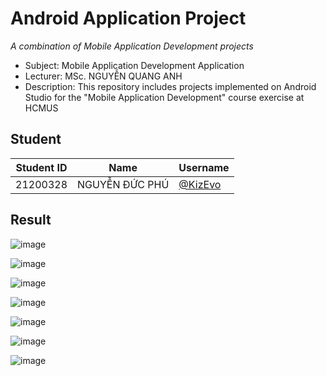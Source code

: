 # Android Application Project

_A combination of Mobile Application Development projects_

- Subject: Mobile Application Development Application
- Lecturer: MSc. NGUYỄN QUANG ANH
- Description: This repository includes projects implemented on Android Studio for the "Mobile Application Development" course exercise at HCMUS

## Student

| Student ID | Name           | Username                             |
| ---------- | -------------- | ------------------------------------ |
| 21200328   | NGUYỄN ĐỨC PHÚ | [@KizEvo](https://github.com/KizEvo) |

## Result

![image](https://github.com/user-attachments/assets/a60d7bd3-ec15-4dc1-b563-3b6a93d7af21)

![image](https://github.com/user-attachments/assets/a09935c2-57cd-4eb2-8ef1-26d0cdd46b95)

![image](https://github.com/user-attachments/assets/f4762305-868d-4a14-9a15-cadd4133601a)

![image](https://github.com/user-attachments/assets/e0f4c5ff-c7c4-4ff1-91ea-e3a401e702c0)

![image](https://github.com/user-attachments/assets/cb41f53b-c030-43a0-b831-f8b155f07dd9)

![image](https://github.com/user-attachments/assets/c28385ca-dd7f-4747-a69e-5487f0b2b477)

![image](https://github.com/user-attachments/assets/37f92d96-17e4-43e0-b4c2-c3c1cad3cf52)
